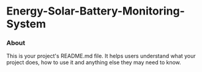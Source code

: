 Energy-Solar-Battery-Monitoring-System
======================================

### About

This is your project's README.md file. It helps users understand what your
project does, how to use it and anything else they may need to know.